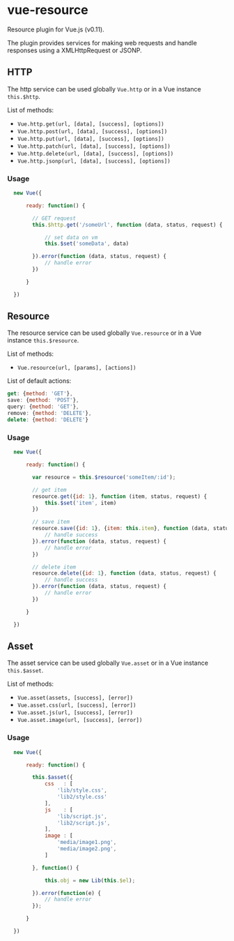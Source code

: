# vue-resource

Resource plugin for Vue.js (v0.11).

The plugin provides services for making web requests and handle responses using a XMLHttpRequest or JSONP.

## HTTP

The http service can be used globally `Vue.http` or in a Vue instance `this.$http`.

List of methods:

* `Vue.http.get(url, [data], [success], [options])`
* `Vue.http.post(url, [data], [success], [options])`
* `Vue.http.put(url, [data], [success], [options])`
* `Vue.http.patch(url, [data], [success], [options])`
* `Vue.http.delete(url, [data], [success], [options])`
* `Vue.http.jsonp(url, [data], [success], [options])`

### Usage

```javascript
  new Vue({

      ready: function() {

        // GET request
        this.$http.get('/someUrl', function (data, status, request) {

            // set data on vm
            this.$set('someData', data)

        }).error(function (data, status, request) {
            // handle error
        })

      }

  })
```

## Resource

The resource service can be used globally `Vue.resource` or in a Vue instance `this.$resource`.

List of methods:

* `Vue.resource(url, [params], [actions])`

List of default actions:

```javascript
get: {method: 'GET'},
save: {method: 'POST'},
query: {method: 'GET'},
remove: {method: 'DELETE'},
delete: {method: 'DELETE'}
```

### Usage
```javascript
  new Vue({

      ready: function() {

        var resource = this.$resource('someItem/:id');

        // get item
        resource.get({id: 1}, function (item, status, request) {
            this.$set('item', item)
        })

        // save item
        resource.save({id: 1}, {item: this.item}, function (data, status, request) {
            // handle success
        }).error(function (data, status, request) {
            // handle error
        })

        // delete item
        resource.delete({id: 1}, function (data, status, request) {
            // handle success
        }).error(function (data, status, request) {
            // handle error
        })

      }

  })
```

## Asset

The asset service can be used globally `Vue.asset` or in a Vue instance `this.$asset`.

List of methods:

* `Vue.asset(assets, [success], [error])`
* `Vue.asset.css(url, [success], [error])`
* `Vue.asset.js(url, [success], [error])`
* `Vue.asset.image(url, [success], [error])`

### Usage
```javascript
  new Vue({

      ready: function() {

        this.$asset({
            css   : [
                'lib/style.css',
                'lib2/style.css'
            ],
            js    : [
                'lib/script.js',
                'lib2/script.js',
            ],
            image : [
                'media/image1.png',
                'media/image2.png',
            ]

        }, function() {

            this.obj = new Lib(this.$el);

        }).error(function(e) {
            // handle error
        });

      }

  })
```
